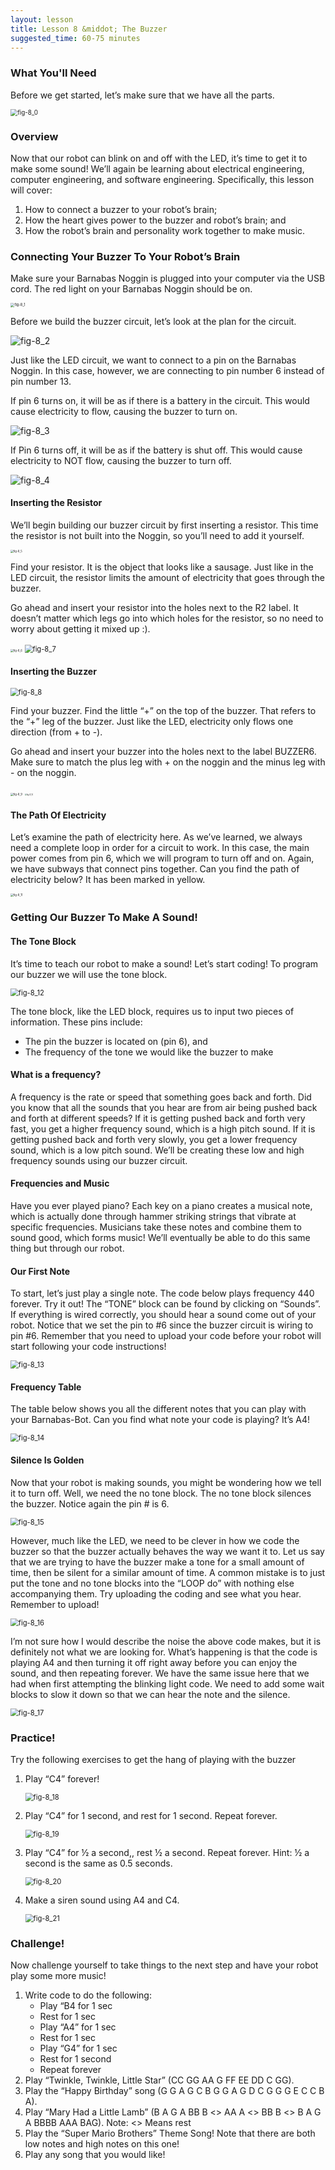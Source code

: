 ```yaml
---
layout: lesson
title: Lesson 8 &middot; The Buzzer
suggested_time: 60-75 minutes
---
```


### What You'll Need

Before we get started, let’s make sure that we have all the parts.

<img src="fig-8_0.png" alt="fig-8_0" style="zoom:70%;" class="image center" />

### Overview

Now that our robot can blink on and off with the LED, it’s time to get it to make some sound!  We’ll again be learning about electrical engineering, computer engineering, and software engineering. Specifically, this lesson will cover:

1. How to connect a buzzer to your robot’s brain;
2. How the heart gives power to the buzzer and robot’s brain; and
3. How the robot’s brain and personality work together to make music.

### Connecting Your Buzzer To Your Robot’s Brain

Make sure your Barnabas Noggin is plugged into your computer via the USB cord.  The red light on your Barnabas Noggin should be on.

<img src="fig-8_1.png" alt="fig-8_1" style="zoom:40%;" class="image center" />

Before we build the buzzer circuit, let’s look at the plan for the circuit.

<img src="fig-8_2.png" alt="fig-8_2" style="zoom:100%;" class="image center" />


Just like the LED circuit, we want to connect to a pin on the Barnabas Noggin.  In this case, however, we are connecting to pin number 6 instead of pin number 13.  

If pin 6 turns on, it will be as if there is a battery in the circuit.  This would cause electricity to flow, causing the buzzer to turn on.

<img src="fig-8_3.png" alt="fig-8_3" style="zoom:100%;" class="image center" />

If Pin 6 turns off, it will be as if the battery is shut off.  This would cause electricity to NOT flow, causing the buzzer to turn off.

<img src="fig-8_4.png" alt="fig-8_4" style="zoom:100%;" class="image center" />

#### Inserting the Resistor

We’ll begin building our buzzer circuit by first inserting a resistor.  This time the resistor is not built into the Noggin, so you’ll need to add it yourself.

<img src="fig-8_5.png" alt="fig-8_5" style="zoom:30%;" class="image right" />

Find your resistor.  It is the object that looks like a sausage.  Just like in the LED circuit, the resistor limits the amount of electricity that goes through the buzzer.  


Go ahead and insert your resistor into the holes next to the R2 label.  It doesn’t matter which legs go into which holes for the resistor, so no need to worry about getting it mixed up :).

<img src="fig-8_6.png" alt="fig-8_6" style="zoom:30%;" class="image center" />

<img src="fig-8_7.png" alt="fig-8_7" style="zoom:80%;" class="image center" />

#### Inserting the Buzzer

<img src="fig-8_8.png" alt="fig-8_8" style="zoom:80%;" class="image right" />

Find your buzzer.  Find the little “+” on the top of the buzzer.  That refers to the “+” leg of the buzzer.  Just like the LED, electricity only flows one direction (from + to -).

Go ahead and insert your buzzer into the holes next to the label BUZZER6.  Make sure to match the plus leg with + on the noggin and the minus leg with - on the noggin.

<img src="fig-8_9.png" alt="fig-8_9" style="zoom:30%;" class="image center" />

<img src="fig-8_10.png" alt="fig-8_10" style="zoom:20%;" class="image center" />

#### The Path Of Electricity

Let’s examine the path of electricity here.  As we’ve learned, we always need a complete loop in order for a circuit to work.  In this case, the main power comes from pin 6, which we will program to turn off and on.  Again, we have subways that connect pins together.  Can you find the path of electricity below?  It has been marked in yellow.

<img src="fig-8_11.png" alt="fig-8_11" style="zoom:30%;" class="image center" />

### Getting Our Buzzer To Make A Sound!

#### The Tone Block

It’s time to teach our robot to make a sound!  Let’s start coding!  To program our buzzer we will use the tone block.

<img src="fig-8_12.png" alt="fig-8_12" style="zoom:80%;" class="image center" />

The tone block, like the LED block, requires us to input two pieces of information. These pins include:

- The pin the buzzer is located on (pin 6), and
- The frequency of the tone we would like the buzzer to make

#### What is a frequency?

A frequency is the rate or speed that something goes back and forth.  Did you know that all the sounds that you hear are from air being pushed back and forth at different speeds?  If it is getting pushed back and forth very fast, you get a higher frequency sound, which is a high pitch sound.  If it is getting pushed back and forth very slowly, you get a lower frequency sound, which is a low pitch sound.  We’ll be creating these low and high frequency sounds using our buzzer circuit.

#### Frequencies and Music

Have you ever played piano?  Each key on a piano creates a musical note, which is actually done through hammer striking strings that vibrate at specific frequencies.  Musicians take these notes and combine them to sound good, which forms music!  We’ll eventually be able to do this same thing but through our robot.

#### Our First Note

To start, let’s just play a single note.  The code below plays frequency 440 forever.  Try it out!  The “TONE” block can be found by clicking on “Sounds”.  If everything is wired correctly, you should hear a sound come out of your robot.  Notice that we set the pin to #6 since the buzzer circuit is wiring to pin #6.  Remember that you need to upload your code before your robot will start following your code instructions!  

<img src="fig-8_13.png" alt="fig-8_13" style="zoom:80%;" class="image center" />

#### Frequency Table

The table below shows you all the different notes that you can play with your Barnabas-Bot.  Can you find what note your code is playing?  It’s A4!

<img src="fig-8_14.png" alt="fig-8_14" style="zoom:80%;" class="image center" />

#### Silence Is Golden

Now that your robot is making sounds, you might be wondering how we tell it to turn off.  Well, we need the no tone block.  The no tone block silences the buzzer.  Notice again the pin # is 6.

<img src="fig-8_15.png" alt="fig-8_15" style="zoom:80%;" class="image center" />

However, much like the LED, we need to be clever in how we code the buzzer so that the buzzer actually behaves the way we want it to.  Let us say that we are trying to have the buzzer make a tone for a small amount of time, then be silent for a similar amount of time. A common mistake is to just put the tone and no tone blocks into the “LOOP do” with nothing else accompanying them.  Try uploading the coding and see what you hear.  Remember to upload!

<img src="fig-8_16.png" alt="fig-8_16" style="zoom:80%;" class="image center" />

I’m not sure how I would describe the noise the above code makes, but it is definitely not what we are looking for.  What’s happening is that the code is playing A4 and then turning it off right away before you can enjoy the sound, and then repeating forever.  We have the same issue here that we had when first attempting the blinking light code.  We need to add some wait blocks to slow it down so that we can hear the note and the silence.

<img src="fig-8_17.png" alt="fig-8_17" style="zoom:80%;" class="image center" />

### Practice!

Try the following exercises to get the hang of playing with the buzzer

1. Play “C4” forever!

   <img src="fig-8_18.png" alt="fig-8_18" style="zoom:80%;" class="image center" />

2. Play “C4” for 1 second, and rest for 1 second.  Repeat forever.

   <img src="fig-8_19.png" alt="fig-8_19" style="zoom:80%;" class="image center" />

3. Play “C4” for ½ a second,, rest ½ a second.  Repeat forever.  Hint: ½ a second is the same as 0.5 seconds.

   <img src="fig-8_20.png" alt="fig-8_20" style="zoom:80%;" class="image center" />

4. Make a siren sound using A4 and C4.

   <img src="fig-8_21.png" alt="fig-8_21" style="zoom:80%;" class="image center" />

### Challenge!

Now challenge yourself to take things to the next step and have your robot play some more music!

1. Write code to do the following:
   - Play “B4 for 1 sec
   - Rest for 1 sec
   - Play “A4” for 1 sec
   - Rest for 1 sec
   - Play “G4” for 1 sec
   - Rest for 1 second
   - Repeat forever
2. Play “Twinkle, Twinkle, Little Star”  (CC GG AA G FF EE DD C GG).
3. Play the “Happy Birthday” song (G G A G C B G G A G D C G G G E C C B A).
4. Play “Mary Had a Little Lamb” (B A G A BB B <> AA A <> BB B <> B A G A BBBB AAA BAG).  Note: <> Means rest
5. Play the “Super Mario Brothers” Theme Song! Note that there are both low notes and high notes on this one!
6. Play any song that you would like!